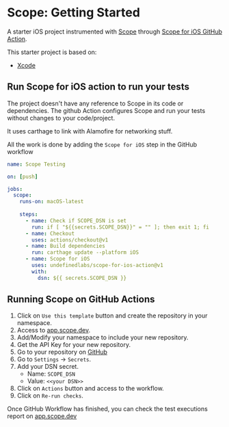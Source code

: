 # Scope: Getting Started
A starter iOS project instrumented with [Scope](https://scope.undefinedlabs.com) through [Scope for iOS GitHub Action](https://github.com/marketplace/actions/scope-for-ios).

This starter project is based on:
- [Xcode](https://developer.apple.com/xcode/)

## Run Scope for iOS action to run your tests

The project doesn't have any reference to Scope in its code or dependencies. The github Action configures Scope and run your tests without changes to your code/project. 

It uses carthage to link with Alamofire for networking stuff.

All the work is done by adding the `Scope for iOS` step in the GitHub workflow

```yaml
name: Scope Testing

on: [push]

jobs:
  scope:
    runs-on: macOS-latest
    
    steps:
      - name: Check if SCOPE_DSN is set
        run: if [ "${{secrets.SCOPE_DSN}}" = "" ]; then exit 1; fi
      - name: Checkout
        uses: actions/checkout@v1
      - name: Build dependencies
        run: carthage update --platform iOS
      - name: Scope for iOS
        uses: undefinedlabs/scope-for-ios-action@v1
        with:
          dsn: ${{ secrets.SCOPE_DSN }}
```

## Running Scope on GitHub Actions

1. Click on `Use this template` button and create the repository in your namespace.
2. Access to [app.scope.dev](https://app.scope.dev). 
3. Add/Modify your namespace to include your new repository.
4. Get the API Key for your new repository.
5. Go to your repository on [GitHub](https://github.com)
6. Go to `Settings` -> `Secrets`.
7. Add your DSN secret.
    - Name: `SCOPE_DSN`
    - Value: `<<your DSN>>`
8. Click on `Actions` button and access to the workflow.
9. Click on `Re-run checks`.

Once GitHub Workflow has finished, you can check the test executions report on [app.scope.dev](https://app.scope.dev)


